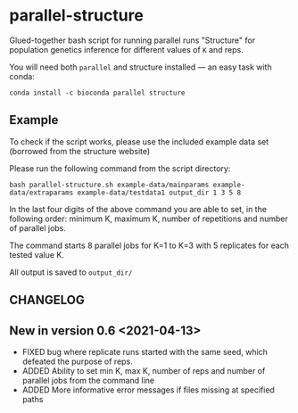 # parallel-structure

Glued-together bash script for running parallel runs "Structure" for population genetics inference for different values of `K` and reps.

You will need both `parallel` and structure installed — an easy task with conda:

```
conda install -c bioconda parallel structure
```

## Example

To check if the script works, please use the included example data set (borrowed from the structure website)

Please run the following command from the script directory:

```
bash parallel-structure.sh example-data/mainparams example-data/extraparams example-data/testdata1 output_dir 1 3 5 8
```

In the last four digits of the above command you are able to set, in the following order: minimum K, maximum K, number of repetitions and number of parallel jobs. 

The command starts 8 parallel jobs for K=1 to K=3 with 5 replicates for each tested value K.

All  output is saved to `output_dir/`

## CHANGELOG

## New in version 0.6 <2021-04-13>

* FIXED bug where replicate runs started with the same seed, which defeated the purpose of reps.
* ADDED Ability to set min K, max K, number of reps and number of parallel jobs from the command line
* ADDED More informative error messages if files missing at specified paths  
